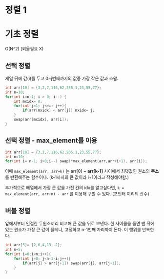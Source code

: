 # 정렬 1

# 기초 정렬 
O(N^2)
(외울필요 X)

## 선택 정렬
제일 뒤에 값(i)를 두고 0~j번째까지의 값중 가장 작은 값과 스왑.
```c++
int arr[10] = {3,2,7,116,62,235,1,23,55,77};
int n=10;
for(int i=n-1; i > 0; i--) {
    int mxidx= 0;
    for(int j=1; j<=i; j++){
        if(arr[mxidx] < arr[j]) mxidx= j;
    }
    swap(arr[mxidx], arr[i]);
}
```

## 선택 정렬 - max_element를 이용
```c++
int arr[10] = {3,2,7,116,62,235,1,23,55,77};
int n=10;
for(int i= n-1; i>0;i--) swap(*max_element(arr,arr+i+1), arr[i]);
```
이때 `max_element(arr, arr+k)` 는 arr[0] ~ **arr[k-1]** 사이에서 최댓값인 원소의 **주소**를 반환해주는 함수이다. (k-1까지의 큰 값이라 i+1이라고 작성해야함.)

추가적으로 배열에서 가장 큰 값을 가진 칸의 idx를 알고싶다면, `k = max_element(arr, arr+n) - arr` 를 이용해 구할 수 있다. (포인터 끼리의 산수)

## 버블 정렬
앞에서부터 인접한 두원소끼리 비교해 큰 값을 뒤로 보낸다. 한 사이클을 돌면 맨 뒤에 있는 원소가 가장 큰 값이 될테니, 고정하고 n-1번째 자리까지 돈다. 이 행위를 반복한다.

```c++
int arr[5]= {2,6,4,13,-2};
int n=5;
for(int i=0;i<n;i++){
    for(int j=0; j<n-1-i;j++){
        if(arr[j] > arr[j+1]) swap(arr[j], arr[j+1]);
    }
}
```

